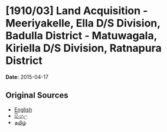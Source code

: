 # [1910/03] Land Acquisition - Meeriyakelle, Ella D/S Division, Badulla District - Matuwagala, Kiriella D/S Division, Ratnapura District

**Date:** 2015-04-17

## Original Sources

- [English](https://documents.gov.lk/view/extra-gazettes/2015/4/1910-03_E.pdf)
- [සිංහල](https://documents.gov.lk/view/extra-gazettes/2015/4/1910-03_S.pdf)
- [தமிழ்](https://documents.gov.lk/view/extra-gazettes/2015/4/1910-03_T.pdf)
